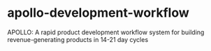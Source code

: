 # apollo-development-workflow
APOLLO: A rapid product development workflow system for building revenue-generating products in 14-21 day cycles
